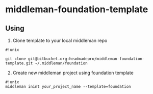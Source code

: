 # middleman-foundation-template #

## Using ##

1.  Clone template to your local middleman repo
```
#!unix

git clone git@bitbucket.org:headmadepro/middleman-foundation-template.git ~/.middleman/foundation

```

2. Create new middleman project using foundation template

```
#!unix
middleman inint your_project_name --template=foundation
```